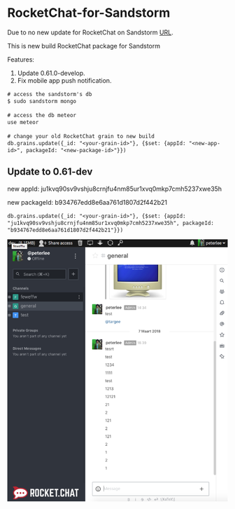 # RocketChat-for-Sandstorm


Due to no new update for RocketChat on Sandstorm [URL](https://apps.sandstorm.io/app/vfnwptfn02ty21w715snyyczw0nqxkv3jvawcah10c6z7hj1hnu0).

This is new build RocketChat package for Sandstorm

Features:   
1. Update 0.61.0-develop.  
2. Fix mobile app push notification.   




```
# access the sandstorm's db
$ sudo sandstorm mongo 

# access the db meteor
use meteor

# change your old RocketChat grain to new build 
db.grains.update({_id: "<your-grain-id>"}, {$set: {appId: "<new-app-id>", packageId: "<new-package-id>"}})

```
## Update to 0.61-dev 

new appId: ju1kvq90sv9vshju8crnjfu4nm85ur1xvq0mkp7cmh5237xwe35h  

new packageId: b934767edd8e6aa761d1807d2f442b21  

```
db.grains.update({_id: "<your-grain-id>"}, {$set: {appId: "ju1kvq90sv9vshju8crnjfu4nm85ur1xvq0mkp7cmh5237xwe35h", packageId: "b934767edd8e6aa761d1807d2f442b21"}})
```
    
    
![](screen/01.png)